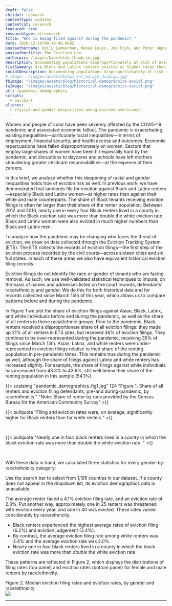 ```yaml
---
draft: false
childof: research
contenttype: updates
contentcat: research
featured: true
researchtype: elresearch
title: "Who is being filed against during the pandemic? "
date: 2020-12-16T00:46:40.089Z
postauthorname: Emily Lemmerman, Renee Louis, Joe Fish, and Peter Hepburn
postauthortitle: The Eviction Lab
authorpic: /images/bios/elab_thumb_sm.jpg
description: Documenting populations disproportionately at risk of eviction.
listSummary: Are Black and Latinx renters evicted at higher rates than their white counterparts? Are women renters evicted at higher rates than men? Is this true for all racial and ethnic groups? Answering these questions is central to addressing the long history of excluding women and communities of color from housing, banking, and credit opportunities in the U.S. 
socialDescription: Documenting populations disproportionately at risk of eviction.
# image: '/images/assets/blog/rent_margin_display.jpg'
fbImage: "/images/assets/blog/historical-demographics-social.png"
twImage: "/images/assets/blog/historical-demographics-social.png"
url: /pandemic-demographics
scripts:
  - barchart
aliases:
  - /racial-and-gender-disparities-among-evicted-americans/
---
```


Women and people of color have been severely affected by the COVID-19 pandemic and associated economic fallout. The pandemic is exacerbating existing inequalities—particularly racial inequalities—in terms of employment, financial security, and health access and outcomes. Economic repercussions have fallen disproportionately on women. Sectors that employ large shares of women have been hit especially hard by the pandemic, and disruptions to daycares and schools have left mothers shouldering greater childcare responsibilities—at the expense of their careers.

In this brief, we analyze whether this deepening of racial and gender inequalities holds true of eviction risk as well. In previous work, we have demonstrated that landlords file for eviction against Black and Latinx renters—especially Black and Latinx women—at higher rates than against their white and male counterparts. The share of Black tenants receiving eviction filings is often far larger than their share of the renter population. Between 2012 and 2016, nearly one in every four Black renters lived in a county in which the Black eviction rate was more than double the white eviction rate. Black and Latinx women were also evicted in much higher numbers than Black and Latinx men. 

To analyze how the pandemic may be changing who faces the threat of eviction, we draw on data collected through the Eviction Tracking System (ETS). The ETS collects the records of eviction filings—the first step of the eviction process recorded by the civil courts—across sixteen cities and six full states. In each of these areas we also have equivalent historical eviction filing records. 

Eviction filings do not identify the race or gender of tenants who are facing removal. As such, we use well-validated statistical techniques to impute, on the basis of names and addresses listed on the court records, defendants’ race/ethnicity and gender. We do this for both historical data and for records collected since March 15th of this year, which allows us to compare patterns before and during the pandemic.

In Figure 1 we plot the share of eviction filings against Asian, Black, Latinx, and white individuals before and during the pandemic, as well as the share of all renters in those racial/ethnic groups. Prior to the pandemic, Black renters received a disproportionate share of all eviction filings: they made up 21% of all renters in ETS sites, but received 36% of eviction filings. They continue to be over-represented during the pandemic, receiving 35% of filings since March 15th. Asian, Latinx, and white renters were under-represented in eviction filings relative to their share of the renting population in pre-pandemic times. This remains true during the pandemic as well, although the share of filings against Latinx and white renters has increased slightly. For example, the share of filings against white individuals has increased from 43.3% to 43.9%, still well below their share of the renting population in this sample (54.1%).

{{< scaleimg "pandemic_demographics_fig1.jpg" 124 "Figure 1. Share of all renters and eviction filing defendants, pre-and during-pandemic, by race/ethnicity." "Note: Share of renter by race provided by the Census Bureau for the American Community Survey" >}}

{{< pullquote "Filing and eviction rates were, on average, significantly higher for Black renters than for white renters." >}}



<a class="link-button" href="https://sociologicalscience.com/articles-v7-27-649/" target="_blank" style="color: #fff;" target="_blank"><span>Read the study <i class="fa fa-chevron-right"></i></span></a>


{{< pullquote "Nearly one in four black renters lived in a county in which the black eviction rate was more than double the white eviction rate. " >}}


<a class="link-button" href="/demographics-of-eviction-data" style="color: #fff;" target="_blank">
<span>Download the data and code <i class="fa fa-chevron-right"></i></span>
</a>

With these data in hand, we calculated three statistics for every gender-by-race/ethnicity category:


<div class="figcaption">
  <p>
   Use the search bar to select from 1,195 counties in our dataset. If a county does not appear in the dropdown list, its eviction demographics data is unavailable.
 </p> 
 </div>

The average renter faced a 4.1% eviction filing rate, and an eviction rate of 2.3%. Put another way, approximately one in 25 renters was threatened with eviction every year, and one in 40 was evicted. These rates varied considerably by race/ethnicity. 

- Black renters experienced the highest average rates of eviction filing (6.2%) and eviction judgement (3.4%). 
- By contrast, the average eviction filing rate among white renters was 3.4% and the average eviction rate was 2.0%. 
- Nearly one in four black renters lived in a county in which the black eviction rate was more than _double_ the white eviction rate. 

These patterns are reflected in Figure 2, which displays the distributions of filing rates (top panel) and eviction rates (bottom panel) for female and male renters by race/ethnicity. 


<div class="figheader">Figure 2. Median eviction filing rates and eviction rates, by gender and race/ethnicity</div>

<img class="upscale108" src="/images/assets/blog/hist_demo_figure_2.png" />




<hr />

<div class="footnotes">

</div>

